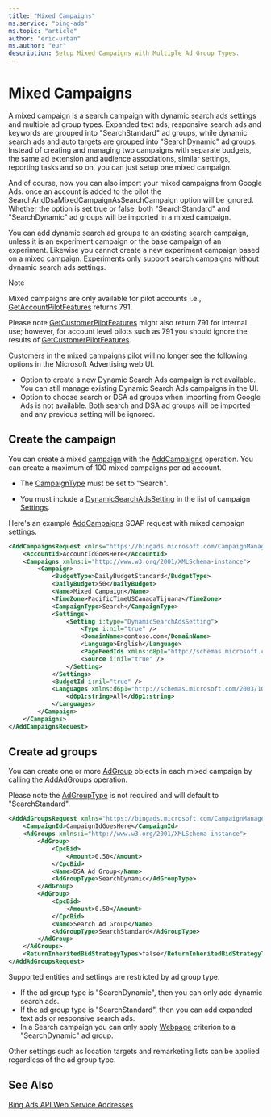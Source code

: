 ```yaml
---
title: "Mixed Campaigns"
ms.service: "bing-ads"
ms.topic: "article"
author: "eric-urban"
ms.author: "eur"
description: Setup Mixed Campaigns with Multiple Ad Group Types.
---
```

# Mixed Campaigns
A mixed campaign is a search campaign with dynamic search ads settings and multiple ad group types. Expanded text ads, responsive search ads and keywords are grouped into "SearchStandard" ad groups, while dynamic search ads and auto targets are grouped into "SearchDynamic" ad groups. Instead of creating and managing two campaigns with separate budgets, the same ad extension and audience associations, similar settings, reporting tasks and so on, you can just setup one mixed campaign. 

And of course, now you can also import your mixed campaigns from Google Ads. once an account is added to the pilot the SearchAndDsaMixedCampaignAsSearchCampaign option will be ignored. Whether the option is set true or false, both "SearchStandard" and "SearchDynamic" ad groups will be imported in a mixed campaign. 

You can add dynamic search ad groups to an existing search campaign, unless it is an experiment campaign or the base campaign of an experiment. Likewise you cannot create a new experiment campaign based on a mixed campaign. Experiments only support search campaigns without dynamic search ads settings. 

> [!NOTE]
> Mixed campaigns are only available for pilot accounts i.e., [GetAccountPilotFeatures](../customer-management-service/getaccountpilotfeatures.md) returns 791. 
> 
> Please note [GetCustomerPilotFeatures](../customer-management-service/getcustomerpilotfeatures.md) might also return 791 for internal use; however, for account level pilots such as 791 you should ignore the results of [GetCustomerPilotFeatures](../customer-management-service/getcustomerpilotfeatures.md).  

Customers in the mixed campaigns pilot will no longer see the following options in the Microsoft Advertising web UI.  
 - Option to create a new Dynamic Search Ads campaign is not available. You can still manage existing Dynamic Search Ads campaigns in the UI.  
 - Option to choose search or DSA ad groups when importing from Google Ads is not available. Both search and DSA ad groups will be imported and any previous setting will be ignored. 

## <a name="campaign-campaignservice"></a>Create the campaign
You can create a mixed [campaign](../campaign-management-service/campaign.md) with the [AddCampaigns](../campaign-management-service/addcampaigns.md) operation. You can create a maximum of 100 mixed campaigns per ad account. 

- The [CampaignType](../campaign-management-service/campaign.md#campaigntype) must be set to "Search".  

- You must include a [DynamicSearchAdsSetting](../campaign-management-service/dynamicsearchadssetting.md) in the list of campaign [Settings](../campaign-management-service/campaign.md#settings). 

Here's an example [AddCampaigns](../campaign-management-service/addcampaigns.md) SOAP request with mixed campaign settings. 

```xml
<AddCampaignsRequest xmlns="https://bingads.microsoft.com/CampaignManagement/v13">
    <AccountId>AccountIdGoesHere</AccountId>
    <Campaigns xmlns:i="http://www.w3.org/2001/XMLSchema-instance">
        <Campaign>
            <BudgetType>DailyBudgetStandard</BudgetType>
            <DailyBudget>50</DailyBudget>
            <Name>Mixed Campaign</Name>
            <TimeZone>PacificTimeUSCanadaTijuana</TimeZone>
            <CampaignType>Search</CampaignType>
            <Settings>
                <Setting i:type="DynamicSearchAdsSetting">
                    <Type i:nil="true" />
                    <DomainName>contoso.com</DomainName>
                    <Language>English</Language>
                    <PageFeedIds xmlns:d8p1="http://schemas.microsoft.com/2003/10/Serialization/Arrays" i:nil="true" />
                    <Source i:nil="true" />
                </Setting>
            </Settings>
            <BudgetId i:nil="true" />
            <Languages xmlns:d6p1="http://schemas.microsoft.com/2003/10/Serialization/Arrays">
                <d6p1:string>All</d6p1:string>
            </Languages>
        </Campaign>
    </Campaigns>
</AddCampaignsRequest>
```

## <a name="adgroup-campaignservice"></a>Create ad groups
You can create one or more [AdGroup](../campaign-management-service/adgroup.md) objects in each mixed campaign by calling the [AddAdGroups](../campaign-management-service/addadgroups.md) operation. 

Please note the [AdGroupType](../campaign-management-service/adgroup.md#adgrouptype) is not required and will default to "SearchStandard". 

```xml
<AddAdGroupsRequest xmlns="https://bingads.microsoft.com/CampaignManagement/v13">
    <CampaignId>CampaignIdGoesHere</CampaignId>
    <AdGroups xmlns:i="http://www.w3.org/2001/XMLSchema-instance">
        <AdGroup>
            <CpcBid>
                <Amount>0.50</Amount>
            </CpcBid>
            <Name>DSA Ad Group</Name>
            <AdGroupType>SearchDynamic</AdGroupType>
        </AdGroup>
        <AdGroup>
            <CpcBid>
                <Amount>0.50</Amount>
            </CpcBid>
            <Name>Search Ad Group</Name>
            <AdGroupType>SearchStandard</AdGroupType>
        </AdGroup>
    </AdGroups>
    <ReturnInheritedBidStrategyTypes>false</ReturnInheritedBidStrategyTypes>
</AddAdGroupsRequest>
```

Supported entities and settings are restricted by ad group type.  

- If the ad group type is "SearchDynamic", then you can only add dynamic search ads. 
- If the ad group type is "SearchStandard", then you can add expanded text ads or responsive search ads. 
- In a Search campaign you can only apply [Webpage](../campaign-management-service/webpage.md) criterion to a "SearchDynamic" ad group. 

Other settings such as location targets and remarketing lists can be applied regardless of the ad group type. 

## See Also
[Bing Ads API Web Service Addresses](web-service-addresses.md)  
